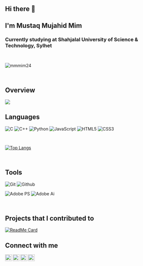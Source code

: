 ## Hi there 👋
## I'm Mustaq Mujahid Mim
### Currently studying at Shahjalal University of Science & Technology, Sylhet

<br>
<p>
    <img src="https://komarev.com/ghpvc/?username=mmmim24&label=Profile%20Views&color=129e00&style=plastic" alt="mmmim24" />
</p>

<br>


## Overview 
<img src = "https://github-readme-stats.vercel.app/api?username=mmmim24&&show_icons=true&title_color=bbb2e9&icon_color=55E6C1&text_color=f9ca24&bg_color=30336b">

<br>

## Languages

![C](https://img.shields.io/badge/-C-000000?style=flat&logo=c)
![C++](https://img.shields.io/badge/-C++-000000?style=flat&logo=c%2B%2B)
![Python](https://img.shields.io/badge/-Python-000000?style=flat&logo=python)
![JavaScript](https://img.shields.io/badge/-JavaScript-000000?style=flat&logo=javascript)
![HTML5](https://img.shields.io/badge/-HTML5-000000?style=flat&logo=html5)
![CSS3](https://img.shields.io/badge/-CSS-000000?style=flat&logo=css3)
<!--
![SQL](https://img.shields.io/badge/-SQL-000000?style=flat&logo=mysql)
![Arduino](https://img.shields.io/badge/-Arduino-000000?style=flat&logo=arduino)
-->

<br>

[![Top Langs](https://github-readme-stats.vercel.app/api/top-langs/?username=mmmim24&layout=compact&&show_icons=true&title_color=bbb2e9&icon_color=55E6C1&text_color=f9ca24&bg_color=30336b)](https://github.com/anuraghazra/github-readme-stats) 

<!--  ![Top topics](https://sue445-github-readme-stats.vercel.app/api/top-topics/?username=mmmim24) -->
<br>


## Tools

![Git](https://img.shields.io/badge/-Git-000000?style=flat&logo=git)
![Github](https://img.shields.io/badge/-Github-000000?style=flat&logo=github) <br />

<!--
![MongoDB](https://img.shields.io/badge/-MongoDB-000000?style=flat&logo=mongodb)
![PostgreSQL](https://img.shields.io/badge/-PostgreSQL-000000?style=flat&logo=postgresql) <br />
![Node](https://img.shields.io/badge/-Node-000000?style=flat&logo=node.js)
![EReact](https://img.shields.io/badge/-React-000000?style=flat&logo=react) <br />
![Android](https://img.shields.io/badge/-Android-000000?style=flat&logo=android)
![IntellIJ](https://img.shields.io/badge/-IntellIJ%20IDEA-000000?style=flat&logo=intellij%20idea) <br />
![MS Word](https://img.shields.io/badge/-MS%20Word-000000?style=flat&logo=microsoft%20word)
![MS PPT](https://img.shields.io/badge/-MS%20Powerpoint-000000?style=flat&logo=microsoft%20powerpoint)
-->
![Adobe PS](https://img.shields.io/badge/-Adobe%20Photoshop-000000?style=flat&logo=adobe%20photoshop)
![Adobe Ai](https://img.shields.io/badge/-Adobe%20Illustrator-000000?style=flat&logo=adobe%20illustrator)

<br>

## Projects that I contributed to

[![ReadMe Card](https://github-readme-stats.vercel.app/api/pin/?username=MBSTUPC&repo=tech-companies-in-bangladesh&show_owner=true&&show_icons=true&title_color=bbb2e9&icon_color=55E6C1&text_color=f9ca24&bg_color=30336b)](https://github.com/MBSTUPC/tech-companies-in-bangladesh) 
<br>

## Connect with me


[<img align="left" alt="codeSTACKr | LinkedIn" width="22px" src="https://cdn.jsdelivr.net/npm/simple-icons@v3/icons/linkedin.svg" />][linkedin] 
[<img align="left" alt="Mustaq Mujahid Mim | Facebook" width="22px" src="https://cdn.jsdelivr.net/npm/simple-icons@v3/icons/facebook.svg" />][facebook]
[<img align="left" alt="mim._.m._.m | Instagram" width="22px" src="https://cdn.jsdelivr.net/npm/simple-icons@v3/icons/instagram.svg" />][instagram]
[<img align="left" alt="MMMim | Codeforces" width="22px" src="https://cdn.jsdelivr.net/npm/simple-icons@v3/icons/codeforces.svg" />][codeforces]
  
<br>


<!--
<img align="left" alt="CSS3" width="26px" src="https://raw.githubusercontent.com/github/explore/80688e429a7d4ef2fca1e82350fe8e3517d3494d/topics/css/css.png" />
<img align="left" alt="JavaScript" width="26px" src="https://raw.githubusercontent.com/github/explore/80688e429a7d4ef2fca1e82350fe8e3517d3494d/topics/javascript/javascript.png" />
<img align="left" alt="Android Studio" width="26px" src="https://raw.githubusercontent.com/github/explore/80688e429a7d4ef2fca1e82350fe8e3517d3494d/topics/android/android.png" />
<img align="left" alt="Node.js" width="26px" src="https://raw.githubusercontent.com/github/explore/80688e429a7d4ef2fca1e82350fe8e3517d3494d/topics/nodejs/nodejs.png" />
<img align="left" alt="SQL" width="26px" src="https://raw.githubusercontent.com/github/explore/80688e429a7d4ef2fca1e82350fe8e3517d3494d/topics/sql/sql.png" />
<img align="left" alt="MySQL" width="26px" src="https://raw.githubusercontent.com/github/explore/80688e429a7d4ef2fca1e82350fe8e3517d3494d/topics/mysql/mysql.png" />
<img align="left" alt="MongoDB" width="26px" src="https://raw.githubusercontent.com/github/explore/80688e429a7d4ef2fca1e82350fe8e3517d3494d/topics/mongodb/mongodb.png" />
<img align="left" alt="Git" width="26px" src="https://raw.githubusercontent.com/github/explore/80688e429a7d4ef2fca1e82350fe8e3517d3494d/topics/git/git.png" />
<img align="left" alt="GitHub" width="26px" src="https://raw.githubusercontent.com/github/explore/78df643247d429f6cc873026c0622819ad797942/topics/github/github.png" />
<br /><br /><br />
-->




[instagram]: https://instagram.com/_m_m_mim_
[facebook]: https://www.facebook.com/mustaq.mujahid.mim.5/
[codeforces]:https://codeforces.com/profile/MMMim
[linkedin]:https://www.linkedin.com/in/mustaq-mujahid-mim-961091141/



<!--
**mmmim24/mmmim24** is a ✨ _special_ ✨ repository because its `README.md` (this file) appears on your GitHub  profile. 
Here are some ideas to get you started: -->
<!--
- 🔭 I’m currently working on **React**
- 🌱 I’m currently learning **Firebase and node.js**
- 👯 I’m looking to collaborate on ...
- 🤔 I’m looking for help with ...
- 💬 Ask me about ...
- 📫 How to reach me: ...
- 😄 Pronouns: ...
- ⚡ Fun fact: ...

-->
